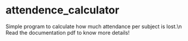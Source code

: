 # attendence_calculator
Simple program to calculate how much attendance per subject  is lost.\n
Read the documentation pdf to know more details!
